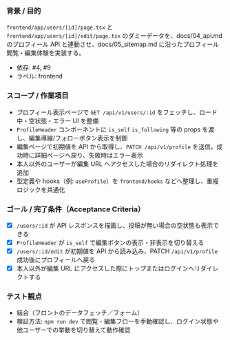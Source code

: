 ### 背景 / 目的
`frontend/app/users/[id]/page.tsx` と `frontend/app/users/[id]/edit/page.tsx` のダミーデータを、docs/04_api.md のプロフィール API と連動させ、docs/05_sitemap.md に沿ったプロフィール閲覧・編集体験を実装する。

- 依存: #4, #9
- ラベル: frontend

### スコープ / 作業項目
- プロフィール表示ページで `GET /api/v1/users/:id` をフェッチし、ロード中・空状態・エラー UI を整備
- `ProfileHeader` コンポーネントに `is_self` `is_following` 等の props を渡し、編集導線/フォローボタン表示を制御
- 編集ページで初期値を API から取得し、`PATCH /api/v1/profile` を送信。成功時に詳細ページへ戻り、失敗時はエラー表示
- 本人以外のユーザーが編集 URL へアクセスした場合のリダイレクト処理を追加
- 型定義や hooks（例: `useProfile`）を `frontend/hooks` などへ整理し、重複ロジックを共通化

### ゴール / 完了条件（Acceptance Criteria）
- [x] `/users/:id` が API レスポンスを描画し、投稿が無い場合の空状態も表示できる
- [x] `ProfileHeader` が `is_self` で編集ボタンの表示・非表示を切り替える
- [x] `/users/:id/edit` が初期値を API から読み込み、PATCH `/api/v1/profile` 成功後にプロフィールへ戻る
- [x] 本人以外が編集 URL にアクセスした際にトップまたはログインへリダイレクトする

### テスト観点
- 結合（フロントのデータフェッチ／フォーム）
- 検証方法: `npm run dev` で閲覧・編集フローを手動確認し、ログイン状態や他ユーザーでの挙動を切り替えて動作確認
